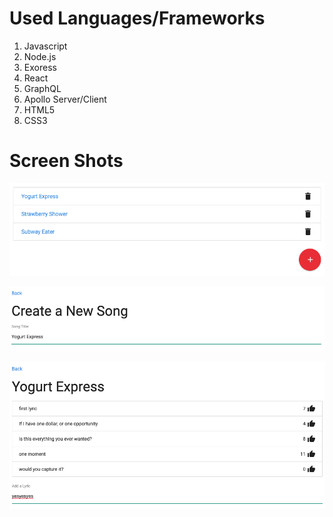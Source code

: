 <!--
# Demo
https://juliuscho.github.io/lyrical-graphql
-->
  
# Used Languages/Frameworks
1. Javascript
1. Node.js
1. Exoress
1. React
1. GraphQL
1. Apollo Server/Client
1. HTML5
1. CSS3
  
# Screen Shots
![Song List](client/ss1.png?raw=true "Song List")  
  
![Song Create](client/ss2.png?raw=true "Song Create")  
  
![Lyric List & Create](client/ss3.png?raw=true "Lyric List & Create")
